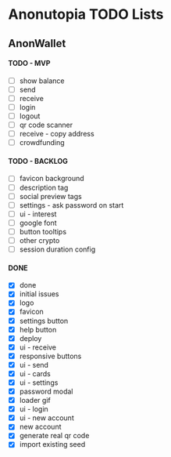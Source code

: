 # Anonutopia TODO Lists

## AnonWallet

#### TODO - MVP

- [ ] show balance
- [ ] send
- [ ] receive
- [ ] login
- [ ] logout
- [ ] qr code scanner
- [ ] receive - copy address
- [ ] crowdfunding

#### TODO - BACKLOG

- [ ] favicon background
- [ ] description tag
- [ ] social preview tags
- [ ] settings - ask password on start
- [ ] ui - interest
- [ ] google font
- [ ] button tooltips
- [ ] other crypto
- [ ] session duration config

#### DONE

- [x] done
- [x] initial issues
- [x] logo
- [x] favicon
- [x] settings button
- [x] help button
- [x] deploy
- [x] ui - receive
- [x] responsive buttons
- [x] ui - send
- [x] ui - cards
- [x] ui - settings
- [x] password modal
- [x] loader gif
- [x] ui - login
- [x] ui - new account
- [x] new account
- [x] generate real qr code
- [x] import existing seed

